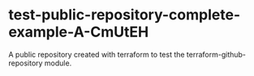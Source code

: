 # test-public-repository-complete-example-A-CmUtEH
A public repository created with terraform to test the terraform-github-repository module.
